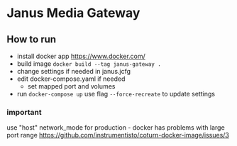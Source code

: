 # Janus Media Gateway

## How to run
- install docker app https://www.docker.com/
- build image ```docker build --tag janus-gateway . ```
- change settings if needed in janus.jcfg
- edit docker-compose.yaml if needed
    - set mapped port and volumes
- run ```docker-compose up``` use flag ```--force-recreate``` to update settings

### important
use "host" network_mode for production - docker has problems with large port range
https://github.com/instrumentisto/coturn-docker-image/issues/3